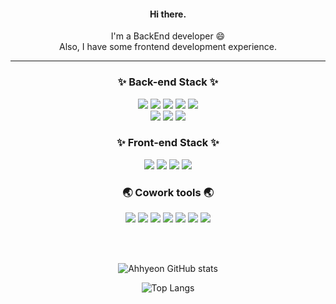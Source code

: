 <div align="center">

#### Hi there.  
 I'm a BackEnd developer 😄    
 Also, I have some frontend development experience.
 
---

### ✨ Back-end Stack ✨

<img src="https://img.shields.io/badge/Laravel-FF2D20?logo=Laravel&style=flat-square&logoColor=ffffff"/> <img src="https://img.shields.io/badge/NestJS-E0234E?style=flat-square&logo=NestJS&logoColor=ffffff"/> <img src="https://img.shields.io/badge/PHP-777BB4?logo=PHP&style=flat-square&logoColor=ffffff"/> <img src="https://img.shields.io/badge/TypeScript-3178C6?logo=TypeScript&style=flat-square&logoColor=ffffff"/> <img src="https://img.shields.io/badge/CodeIgniter-EF4223?logo=CodeIgniter&style=flat-square&logoColor=ffffff"/> </br> <img src="https://img.shields.io/badge/Node.js-339933?logo=Node.js&style=flat-square&logoColor=ffffff"/> <img src="https://img.shields.io/badge/MySQL-4479A1?logo=MySQL&style=flat-square&logoColor=ffffff"/> <img src="https://img.shields.io/badge/MariaDB-003545?logo=MariaDB&style=flat-square&logoColor=ffffff"/>

### ✨ Front-end Stack ✨

<img src="https://img.shields.io/badge/JavaSript-F7DF1E?style=flat-square&logo=JavaScript&logoColor=ffffff"/> <img src="https://img.shields.io/badge/Vue-4FC08D?style=flat-square&logo=Vue.js&logoColor=ffffff"/> <img src="https://img.shields.io/badge/Vuetify-1867C0?style=flat-square&logo=Vuetify&logoColor=ffffff"/> <img src="https://img.shields.io/badge/HTML5-E34F26?style=flat-square&logo=HTML5&logoColor=ffffff"/> 


### 🌏 Cowork tools 🌏

<img src="https://img.shields.io/badge/GitHub-181717?style=flat-square&logo=JavaScript&logoColor=ffffff"/> <img src="https://img.shields.io/badge/Jira-0052CC?style=flat-square&logo=Jira&logoColor=ffffff"/> <img src="https://img.shields.io/badge/Confluence-172B4D?style=flat-square&logo=Confluence&logoColor=ffffff"/> <img src="https://img.shields.io/badge/Slack-4A154B?style=flat-square&logo=Slack&logoColor=ffffff"/>
<img src="https://img.shields.io/badge/Notion-000000?style=flat-square&logo=Notion&logoColor=ffffff"/> <img src="https://img.shields.io/badge/Swagger-85EA2D?style=flat-square&logo=Swagger&logoColor=ffffff"/> <img src="https://img.shields.io/badge/Postman-FF6C37?style=flat-square&logo=Postman&logoColor=ffffff"/>

</br></br>

![Ahhyeon GitHub stats](https://github-readme-stats.vercel.app/api?username=kah9509&orgs=didisam&count_private=true&show_icons=true&theme=tokyonight)


![Top Langs](https://github-readme-stats.vercel.app/api/top-langs/?username=kah9509&layout=compact&theme=tokyonight)


</div>
<!--
**kah9509/kah9509** is a ✨ _special_ ✨ repository because its `README.md` (this file) appears on your GitHub profile.

Here are some ideas to get you started:

- 🔭 I’m currently working on ...
- 🌱 I’m currently learning ...
- 👯 I’m looking to collaborate on ...
- 🤔 I’m looking for help with ...
- 💬 Ask me about ...
- 📫 How to reach me: ...
- 😄 Pronouns: ...
- ⚡ Fun fact: ...
-->
